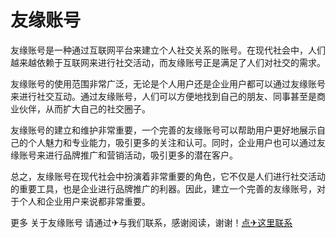 # 友缘账号

友缘账号是一种通过互联网平台来建立个人社交关系的账号。在现代社会中，人们越来越依赖于互联网来进行社交活动，而友缘账号正是满足了人们对社交的需求。

友缘账号的使用范围非常广泛，无论是个人用户还是企业用户都可以通过友缘账号来进行社交互动。通过友缘账号，人们可以方便地找到自己的朋友、同事甚至是商业伙伴，从而扩大自己的社交圈子。

友缘账号的建立和维护非常重要，一个完善的友缘账号可以帮助用户更好地展示自己的个人魅力和专业能力，吸引更多的关注和认可。同时，企业用户也可以通过友缘账号来进行品牌推广和营销活动，吸引更多的潜在客户。

总之，友缘账号在现代社会中扮演着非常重要的角色，它不仅是人们进行社交活动的重要工具，也是企业进行品牌推广的利器。因此，建立一个完善的友缘账号，对于个人和企业用户来说都非常重要。

更多 关于友缘账号 请通过✈与我们联系，感谢阅读，谢谢！[点✈这里联系](https://d.k02.cc)